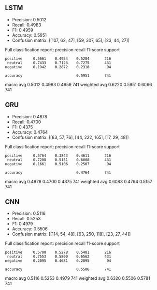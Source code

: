 ## LSTM

- Precision: 0.5012
- Recall: 0.4983
- F1: 0.4959
- Accuracy: 0.5951
- Confusion matrix: [[107, 62, 47], [59, 307, 65], [23, 44, 27]]

Full classification report:
              precision    recall  f1-score   support

    positive     0.5661    0.4954    0.5284       216
     neutral     0.7433    0.7123    0.7275       431
    negative     0.1942    0.2872    0.2318        94

    accuracy                         0.5951       741
   macro avg     0.5012    0.4983    0.4959       741
weighted avg     0.6220    0.5951    0.6066       741


## GRU

- Precision: 0.4878
- Recall: 0.4700
- F1: 0.4375
- Accuracy: 0.4764
- Confusion matrix: [[83, 57, 76], [44, 222, 165], [17, 29, 48]]

Full classification report:
              precision    recall  f1-score   support

    positive     0.5764    0.3843    0.4611       216
     neutral     0.7208    0.5151    0.6008       431
    negative     0.1661    0.5106    0.2507        94

    accuracy                         0.4764       741
   macro avg     0.4878    0.4700    0.4375       741
weighted avg     0.6083    0.4764    0.5157       741


## CNN

- Precision: 0.5116
- Recall: 0.5253
- F1: 0.4979
- Accuracy: 0.5506
- Confusion matrix: [[114, 54, 48], [63, 250, 118], [23, 27, 44]]

Full classification report:
              precision    recall  f1-score   support

    positive     0.5700    0.5278    0.5481       216
     neutral     0.7553    0.5800    0.6562       431
    negative     0.2095    0.4681    0.2895        94

    accuracy                         0.5506       741
   macro avg     0.5116    0.5253    0.4979       741
weighted avg     0.6320    0.5506    0.5781       741


